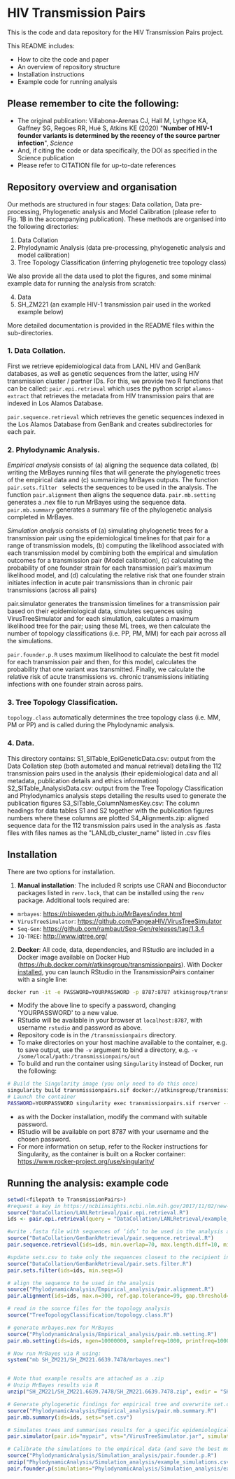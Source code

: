 # HIV Transmission Pairs

This is the code and data repository for the HIV Transmission Pairs project.

This README includes:
- How to cite the code and paper
- An overview of repository structure
- Installation instructions
- Example code for running analysis


## Please remember to cite the following:
- The original publication: Villabona-Arenas CJ, Hall M, Lythgoe KA, Gaffney SG, Regoes RR, Hué S, Atkins KE (2020) "**Number of HIV-1 founder variants is determined by the recency of the source partner infection**", *Science*
- And, if citing the code or data specifically, the DOI as specified in the Science publication
- Please refer to CITATION file for up-to-date references

## Repository overview and organisation
Our methods are structured in four stages: Data collation, Data pre-processing, Phylogenetic analysis and Model Calibration (please refer to Fig. 1B in the accompanying publication). These methods are organised into the following directories:
1. Data Collation
2. Phylodynamic Analysis (data pre-processing, phylogenetic analysis and model calibration)
3. Tree Topology Classification (inferring phylogenetic tree topology class)


We also provide all the data used to plot the figures, and some minimal example data for running the analysis from scratch:

4. Data
5. SH_ZM221 (an example HIV-1 transmission pair used in the worked example below)

More detailed documentation is provided in the README files within the sub-directories. 


### 1. Data Collation.
First we retrieve epidemiological data from LANL HIV and GenBank databases, as well as genetic sequences from the latter, using HIV transmission cluster / partner IDs. For this, we provide two R functions that can be called:
`pair.epi.retrieval` which uses the python script `alamos-extract` that retrieves the metadata from HIV transmission pairs that are indexed in Los Alamos Database. 

`pair.sequence.retrieval` which retrieves the genetic sequences indexed in the Los Alamos Database from GenBank and creates subdirectories for each pair.

 
### 2. Phylodynamic Analysis.
*Empirical analysis* consists of (a) aligning the sequence data collated, (b) writing the  MrBayes running files that will generate the phylogenetic trees of the empirical data and (c) summarizing MrBayes outputs.
The function `pair.sets.filter ` selects the sequences to be used in the analysis. The function `pair.alignment` then aligns the sequence data.
`pair.mb.setting` generates a .nex file to run MrBayes using the sequence data.
`pair.mb.summary` generates a summary file of the phylogenetic analysis completed in MrBayes. 
 
*Simulation analysis* consists of (a) simulating phylogenetic trees for a transmission pair using the epidemiological timelines for that pair for a range of transmission models, (b) computing the likelihood associated with each transmission model by combining both the empirical and simulation outcomes for a transmission pair (Model calibration), (c) calculating the probability of one founder strain for each transmission pair’s maximum likelihood model, and (d) calculating the relative risk that one founder strain initiates infection in acute pair transmissions than in chronic pair transmissions (across all pairs)
 
pair.simulator generates the transmission timelines for a transmission pair based on their epidemiological data, simulates sequences using VirusTreeSimulator and for each simulation, calculates a maximum likelihood tree for the pair; using these ML trees, we then calculate the number of topology classifications (i.e. PP, PM, MM) for each pair across all the simulations.  
 
`pair.founder.p.R` uses maximum likelihood to calculate the best fit model for each transmission pair and then, for this model, calculates the probability that one variant was transmitted. Finally, we calculate the relative risk of acute transmissions vs. chronic transmissions initiating infections with one founder strain across pairs.
 
 
### 3. Tree Topology Classification.
`topology.class` automatically determines the tree topology class (i.e. MM, PM or PP) and is called during the Phylodynamic analysis. 


### 4. Data.
This directory contains:
S1_SITable_EpiGeneticData.csv: output from the Data Collation step (both automated and manual retrieval) detailing the 112 transmission pairs used in the analysis (their epidemiological data and all metadata, publication details and ethics information)
S2_SITable_AnalysisData.csv: output from the Tree Topology Classification and Phylodynamics analysis steps detailing the results used to generate the publication figures
S3_SITable_ColumnNamesKey.csv: The column headings for data tables S1 and S2 together with the publication figures numbers where these columns are plotted
S4_Alignments.zip: aligned sequence data for the 112 transmission pairs used in the analysis as .fasta files with files names as the "LANLdb_cluster_name" listed in .csv files


## Installation

There are two options for installation.

1. **Manual installation**: The included R scripts use CRAN and Bioconductor packages listed in `renv.lock`, that can be installed using the `renv` package. Additional tools required are:
- `mrbayes`: https://nbisweden.github.io/MrBayes/index.html
- `VirusTreeSimulator`: https://github.com/PangeaHIV/VirusTreeSimulator
- `Seq-Gen`: https://github.com/rambaut/Seq-Gen/releases/tag/1.3.4
- `IQ-TREE`: http://www.iqtree.org/

2. **Docker**: All code, data, dependencies, and RStudio are included in a Docker image available on Docker Hub (https://hub.docker.com/r/atkinsgroup/transmissionpairs). With Docker [installed](https://docs.docker.com/get-docker/), you can launch RStudio in the TransmissionPairs container with a single line:
```bash
docker run -it -e PASSWORD=YOURPASSWORD -p 8787:8787 atkinsgroup/transmissionpairs
```
- Modify the above line to specify a password, changing 'YOURPASSWORD' to a new value.
- RStudio will be available in your browser at `localhost:8787`, with username `rstudio` and password as above.
- Repository code is in the `/transmissionpairs` directory.
- To make directories on your host machine available to the container, e.g. to save output, use the `-v` argument to bind a directory, e.g. `-v /some/local/path:/transmissionpairs/out`
- To build and run the container using `Singularity` instead of Docker, run the following:
```bash
# Build the Singularity image (you only need to do this once)
singularity build transmissionpairs.sif docker://atkinsgroup/transmissionpairs
# Launch the container
PASSWORD=YOURPASSWORD singularity exec transmissionpairs.sif rserver --auth-none=0  --auth-pam-helper-path=pam-helper
```
  - as with the Docker installation, modify the command with suitable password.
  - RStudio will be available on port 8787 with your username and the chosen password.
  - For more information on setup, refer to the Rocker instructions for Singularity, as the container is built on a Rocker container: https://www.rocker-project.org/use/singularity/


## Running the analysis: example code
 
```R
setwd(<filepath to TransmissionPairs>)
#request a key in https://ncbiinsights.ncbi.nlm.nih.gov/2017/11/02/new-api-keys-for-the-e-utilities/, query.txt example is specified 
source("DataCollation/LANLRetrieval/pair.epi.retrieval.R")
ids <- pair.epi.retrieval(query = "DataCollation/LANLRetrieval/example_query.csv", key = "myAPIkeyNumber")

#write .fasta file with sequences of ‘ids’ to be used in the analysis as sets.csv
source("DataCollation/GenBankRetrieval/pair.sequence.retrieval.R")
pair.sequence.retrieval(ids=ids, min.overlap=70, max.length.diff=10, min.seqs=5)

#update sets.csv to take only the sequences closest to the recipient infection time
source("DataCollation/GenBankRetrieval/pair.sets.filter.R")
pair.sets.filter(ids=ids, min.seqs=5)

# align the sequence to be used in the analysis
source("PhylodynamicAnalysis/Empirical_analysis/pair.alignment.R")
pair.alignment(ids=ids, max.n=300, ref.gap.tolerance=99, gap.threshold=1, sets="set.csv")

# read in the source files for the topology analysis
source("TreeTopologyClassification/topology.class.R")

# generate mrbayes.nex for MrBayes
source("PhylodynamicAnalysis/Empirical_analysis/pair.mb.setting.R")
pair.mb.setting(ids=ids, ngen=10000000, samplefreq=1000, printfreq=100000, diagnfreq=1000000, burninfrac=0.5, sets="set.csv")

# Now run MrBayes via R using:
system("mb SH_ZM221/SH_ZM221.6639.7478/mrbayes.nex")


# Note that example results are attached as a .zip 
# Unzip MrBayes results via R
unzip("SH_ZM221/SH_ZM221.6639.7478/SH_ZM221.6639.7478.zip", exdir = "SH_ZM221/SH_ZM221.6639.7478/")

# Generate phylogenetic findings for empirical tree and overwrite set.csv with results
source("PhylodynamicAnalysis/Empirical_analysis/pair.mb.summary.R")
pair.mb.summary(ids=ids, sets="set.csv")

# Simulates trees and summarises results for a specific epidemiological timeline
pair.simulator(pair.id="mypair", vts="/VirusTreeSimulator.jar", simulation=1, transmission=30, sampling.source=30, sampling.rec=30, index=1095, n.source=5, n.rec=5, vt.source=1, vt.rec=1, tau=1.8, Ne0=1, K=300, t50=-2, evo.r=0.01148, gene.ref=c(6758, 7757), subs.model="GTR", subs.param=c(0.48,4,0.18,0.41,0.17,0.20,0.22,3.01,5.59,1.21,1.39,8.25,1.0)S, acute=c(13:90), recent=c(91:180), chronic=c(181:7300))

# Calibrate the simulations to the empirical data (and save the best model to a file. Uses results from all the pairs, example simulation files are provided
source("PhylodynamicAnalysis/Simulation_analysis/pair.founder.p.R")
unzip("PhylodynamicAnalysis/Simulation_analysis/example_simulations.csv.zip", exdir="PhylodynamicAnalysis/Simulation_analysis/")
pair.founder.p(simulations="PhylodynamicAnalysis/Simulation_analysis/example_simulations.csv", empirical="PhylodynamicAnalysis/Empirical_analysis/example_empirical.csv")
```

